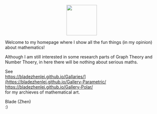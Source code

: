 <p align="center"><img src= "https://user-images.githubusercontent.com/66701331/182988392-6dc55f54-b27b-414b-a433-48f172b1209d.png" width="100" height="100" ></p>


Welcome to my homepage where I show all the fun things (in my opinion) about mathematics!

Although I am still interested in some research parts of Graph Theory and Number Thoery, in here there will be nothing about serious maths.

See 
<br/>
https://bladezhenlei.github.io/Gallaries/](https://bladezhenlei.github.io/Gallery-Parametric/
https://bladezhenlei.github.io/Gallery-Polar/
<br/>
for my archieves of mathematical art.

Blade (Zhen) <br/>
:)
